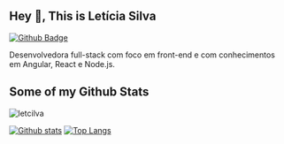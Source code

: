 ## Hey 👋, This is Letícia Silva
[![Github Badge](https://img.shields.io/badge/-letcilva-grey?style=flat&logo=github&logoColor=white&link=https://github.com/letcilva/)](https://www.github.com/letcilva/) <p align='left'>Desenvolvedora full-stack com foco em front-end e com conhecimentos em Angular, React e Node.js.</p>
## Some of my Github Stats
<p align=left> <img src=https://komarev.com/ghpvc/?username=letcilva alt=letcilva /> </p>

[![Github stats](https://github-readme-stats.vercel.app/api?username=letcilva&show_icons=true&include_all_commits=true)](https://github.com/letcilva/github-readme-stats)
[![Top Langs](https://github-readme-stats.vercel.app/api/top-langs/?username=letcilva&layout=compact)](https://github.com/letcilva/github-readme-stats)
